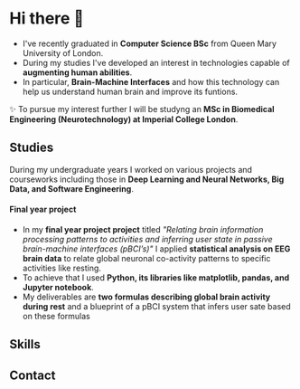 ### <h1>Hi there 👋</h1>
- I've recently graduated in <b>Computer Science BSc</b> from Queen Mary University of London.<br>
- During my studies I've developed an interest in technologies capable of <b>augmenting human abilities</b>.<br>
- In particular, <b>Brain-Machine Interfaces</b> and how this technology can help us understand human brain and improve its funtions.<br>

✨ To pursue my interest further I will be studyng an <b>MSc in Biomedical Engineering (Neurotechnology) at Imperial College London</b>.

<!--
**dnsgrig/dnsgrig** is a ✨ _special_ ✨ repository because its `README.md` (this file) appears on your GitHub profile.

Here are some ideas to get you started:

- 🔭 I’m currently working on ...
- 🌱 I’m currently learning ...
- 👯 I’m looking to collaborate on ...
- 🤔 I’m looking for help with ...
- 💬 Ask me about ...
- 📫 How to reach me: ...
- 😄 Pronouns: ...
- ⚡ Fun fact: ...
-->

<h2>Studies</h2>
During my undergraduate years I worked on various projects and courseworks including those in <b>Deep Learning and Neural Networks, Big Data, and Software Engineering</b>.<br>
<h4>Final year project</h4>
<ul>
<li>In my <b>final year project project</b> titled <i>"Relating brain information processing patterns to activities and inferring user state
in passive brain-machine interfaces (pBCI’s)"</i> I applied <b>statistical analysis on EEG brain data</b> to relate global neuronal co-activity patterns to specific activities like resting.</li>
<li>To achieve that I used <b>Python, its libraries like matplotlib, pandas, and Jupyter notebook</b>.</li>
<li>My deliverables are <b>two formulas describing global brain activity during rest</b> and a 
blueprint of a pBCI system that infers user sate based on these formulas</li>
  </ul>



<h2>Skills</h2>

<h2>Contact</h2>
